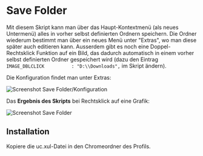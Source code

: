 # Save Folder
Mit diesem Skript kann man über das Haupt-Kontextmenü (als neues Untermenü) alles in  vorher selbst definierten Ordnern 
speichern. Die Ordner wiederum bestimmt man über ein neues Menü unter "Extras", wo man diese später auch editieren kann. 
Ausserdem gibt es noch eine Doppel-Rechtsklick Funktion auf ein Bild, das dadurch automatisch in einem vorher 
selbst definierten Ordner gespeichert wird (dazu den Eintrag `IMAGE_DBLCLICK          : "D:\\Downloads",` im Skript ändern).

Die Konfiguration findet man unter Extras:

![Screenshot Save Folder/Konfiguration](https://github.com/ardiman/userChrome.js/raw/master/savefolder/scr_savefolderconfig.png)

Das **Ergebnis des Skripts** bei Rechtsklick auf eine Grafik:

![Screenshot Save Folder](https://github.com/ardiman/userChrome.js/raw/master/savefolder/scr_savefoldercontext.png)

## Installation
Kopiere die uc.xul-Datei in den Chromeordner des Profils.

